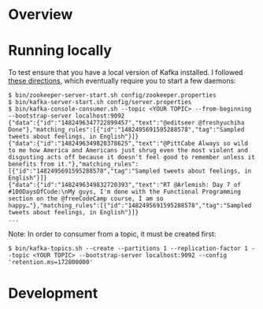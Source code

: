 # Overview

# Running locally

To test ensure that you have a local version of Kafka installed. I followed [these directions](https://kafka.apache.org/quickstart), which eventually require you to start a few daemons:

```
$ bin/zookeeper-server-start.sh config/zookeeper.properties
$ bin/kafka-server-start.sh config/server.properties
$ bin/kafka-console-consumer.sh --topic <YOUR TOPIC> --from-beginning --bootstrap-server localhost:9092
{"data":{"id":"1482496347722899457","text":"@editseer @freshyuchiha Done"},"matching_rules":[{"id":"1482495691595288578","tag":"Sampled tweets about feelings, in English"}]}
{"data":{"id":"1482496349828378625","text":"@PittCabe Always so wild to me how America and Americans just shrug even the most violent and disgusting acts off because it doesn't feel good to remember unless it benefits from it."},"matching_rules":[{"id":"1482495691595288578","tag":"Sampled tweets about feelings, in English"}]}
{"data":{"id":"1482496349832720393","text":"RT @Arlemish: Day 7 of #100DaysOfCode:\nMy guys, I'm done with the Functional Programming section on the @freeCodeCamp course, I am so happy…"},"matching_rules":[{"id":"1482495691595288578","tag":"Sampled tweets about feelings, in English"}]}
...
```

Note: In order to consumer from a topic, it must be created first:

```
$ bin/kafka-topics.sh --create --partitions 1 --replication-factor 1 --topic <YOUR TOPIC> --bootstrap-server localhost:9092 --config 'retention.ms=172800000'
```

# Development
